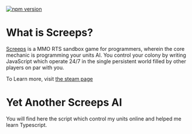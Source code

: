 [![npm version](https://badge.fury.io/js/npm.svg)](https://badge.fury.io/js/npm)

# What is Screeps?

[](https://raw.githubusercontent.com/screeps/screeps/HEAD/logo.png)

[Screeps](https://screeps.com/) is a MMO RTS sandbox game for programmers, wherein the core mechanic is programming your units AI. You control your colony by writing JavaScript which operate 24/7 in the single persistent world filled by other players on par with you.

To Learn more, visit [the steam page](https://store.steampowered.com/app/464350/Screeps_World/)

# Yet Another Screeps AI

You will find here the script which control my units online and helped me learn Typescript.
